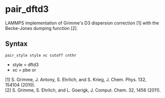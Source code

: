 # pair_dftd3

LAMMPS implementation of Grimme's D3 dispersion correction [1] with the Becke-Jones dumping function [2].

## Syntax
```
pair_style style xc cutoff cnthr
```
- style = dftd3
- xc = pbe or 

[1] S. Grimme, J. Antony, S. Ehrlich, and S. Krieg, J. Chem. Phys. 132, 154104 (2010).  
[2] S. Grimme, S. Ehrlich, and L. Goerigk, J. Comput. Chem. 32, 1456 (2011).

